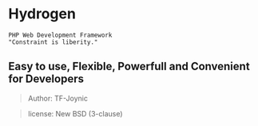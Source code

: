 # Hydrogen
	PHP Web Development Framework
	"Constraint is liberity."

## Easy to use, Flexible, Powerfull and Convenient for Developers

>Author: TF-Joynic

>license: New BSD (3-clause)


